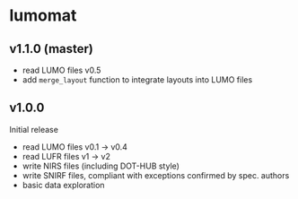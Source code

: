 # lumomat

## v1.1.0 (master)

 - read LUMO files v0.5
 - add `merge_layout` function to integrate layouts into LUMO files

## v1.0.0

Initial release
 - read LUMO files v0.1 -> v0.4
 - read LUFR files v1 -> v2
 - write NIRS files (including DOT-HUB style)
 - write SNIRF files, compliant with exceptions confirmed by spec. authors
 - basic data exploration




